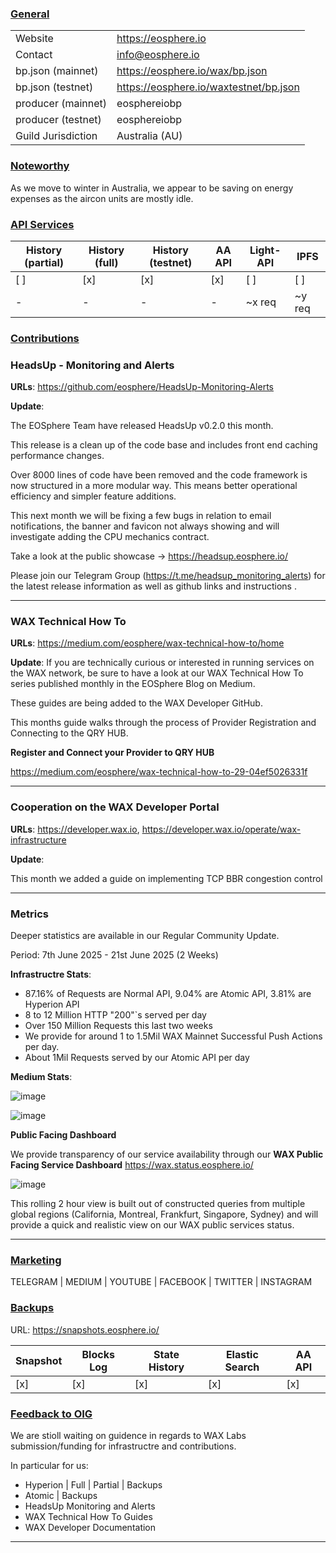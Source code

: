 ### <ins>General</ins>

|  |  |
| --- | --- |
| Website | https://eosphere.io |
| Contact | info@eosphere.io |
| bp.json (mainnet) | https://eosphere.io/wax/bp.json |
| bp.json (testnet) | https://eosphere.io/waxtestnet/bp.json |
| producer (mainnet) | eosphereiobp |
| producer (testnet) | eosphereiobp |
| Guild Jurisdiction | Australia (AU) |

### <ins>Noteworthy</ins>
As we move to winter in Australia, we appear to be saving on energy expenses as the aircon units are mostly idle.

### <ins>API Services</ins>

| History (partial) | History (full) | History (testnet) | AA API | Light-API  | IPFS |
|--------|--------|--------|--------|--------|--------|
| [ ] | [x] | [x] | [x] | [ ] | [ ] |  [ ] |
| - | - | - | - | ~x req |  ~y req |

### <ins>Contributions</ins>

### HeadsUp - Monitoring and Alerts

**URLs**: https://github.com/eosphere/HeadsUp-Monitoring-Alerts 

**Update**: 

The EOSphere Team have released HeadsUp v0.2.0 this month.

This release is a clean up of the code base and includes front end caching performance changes.

Over 8000 lines of code have been removed and the code framework is now structured in a more modular way. This means better operational efficiency and simpler feature additions.

This next month we will be fixing a few bugs in relation to email notifications, the banner and favicon not always showing and will investigate adding the CPU mechanics contract.

Take a look at the public showcase -> https://headsup.eosphere.io/

Please join our Telegram Group (https://t.me/headsup_monitoring_alerts) for the latest release information as well as github links and instructions .

---

### WAX Technical How To

**URLs**: https://medium.com/eosphere/wax-technical-how-to/home

**Update**: 
If you are technically curious or interested in running services on the WAX network, be sure to have a look at our WAX Technical How To series published monthly in the EOSphere Blog on Medium.

These guides are being added to the WAX Developer GitHub.

This months guide walks through the process of Provider Registration and Connecting to the QRY HUB.

**Register and Connect your Provider to QRY HUB**

https://medium.com/eosphere/wax-technical-how-to-29-04ef5026331f

---

### Cooperation on the WAX Developer Portal

**URLs**: https://developer.wax.io, https://developer.wax.io/operate/wax-infrastructure

**Update**: 

This month we added a guide on implementing TCP BBR congestion control

---

### Metrics

Deeper statistics are available in our Regular Community Update.

Period: 7th June 2025 - 21st June 2025 (2 Weeks)

**Infrastructre Stats**:
- 87.16% of Requests are Normal API, 9.04% are Atomic API, 3.81% are Hyperion API
- 8 to 12 Million HTTP "200"`s served per day
- Over 150 Million Requests this last two weeks
- We provide for around 1 to 1.5Mil WAX Mainnet Successful Push Actions per day.
- About 1Mil Requests served by our Atomic API per day

**Medium Stats**:

![image](https://github.com/user-attachments/assets/beac8345-2280-42a9-bd67-36d4273051e5)

![image](https://github.com/user-attachments/assets/ea728e2c-8f20-41c0-9f15-48434227fa28)


**Public Facing Dashboard**

We provide transparency of our service availability through our **WAX Public Facing Service Dashboard** https://wax.status.eosphere.io/

![image](https://github.com/user-attachments/assets/ca3e5526-7de2-44e1-b8d3-34634b4a7834)

This rolling 2 hour view is built out of constructed queries from multiple global regions (California, Montreal, Frankfurt, Singapore, Sydney) and will provide a quick and realistic view on our WAX public services status.

---

### <ins>Marketing</ins>

TELEGRAM | MEDIUM | YOUTUBE | FACEBOOK | TWITTER | INSTAGRAM

### <ins>Backups </ins>
URL: https://snapshots.eosphere.io/

| Snapshot | Blocks Log | State History | Elastic Search | AA API |
|--------|--------|--------|--------|--------|
| [x] | [x] | [x] | [x] | [x] |


### <ins>Feedback to OIG</ins>
We are stioll waiting on guidence in regards to WAX Labs submission/funding for infrastructre and contributions.

In particular for us:
- Hyperion | Full | Partial | Backups
- Atomic | Backups
- HeadsUp Monitoring and Alerts
- WAX Technical How To Guides
- WAX Developer Documentation

----
